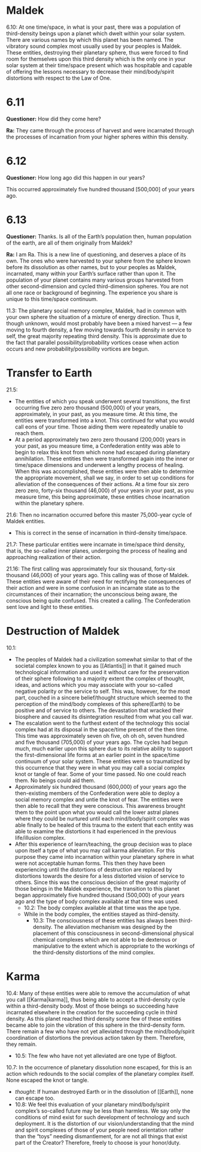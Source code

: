 # Maldek
6.10: At one time/space, in what is your past, there was a population of third-density beings upon a planet which dwelt within your solar system. There are various names by which this planet has been named. The vibratory sound complex most usually used by your peoples is Maldek. These entities, destroying their planetary sphere, thus were forced to find room for themselves upon this third density which is the only one in your solar system at their time/space present which was hospitable and capable of offering the lessons necessary to decrease their mind/body/spirit distortions with respect to the Law of One.
# 6.11
**Questioner:** How did they come here?

**Ra:** They came through the process of harvest and were incarnated through the processes of incarnation from your higher spheres within this density.
# 6.12
**Questioner:** How long ago did this happen in our years?

This occurred approximately five hundred thousand [500,000] of your years ago.
# 6.13
**Questioner:** Thanks. Is all of the Earth’s population then, human population of the earth, are all of them originally from Maldek?

**Ra:** I am Ra. This is a new line of questioning, and deserves a place of its own. The ones who were harvested to your sphere from the sphere known before its dissolution as other names, but to your peoples as Maldek, incarnated, many within your Earth’s surface rather than upon it. The population of your planet contains many various groups harvested from other second-dimension and cycled third-dimension spheres. You are not all one race or background of beginning. The experience you share is unique to this time/space continuum.

11.3: The planetary social memory complex, Maldek, had in common with your own sphere the situation of a mixture of energy direction. Thus it, though unknown, would most probably have been a mixed harvest — a few moving to fourth density, a few moving towards fourth density in service to self, the great majority repeating third density. This is approximate due to the fact that parallel possibility/probability vortices cease when action occurs and new probability/possibility vortices are begun.
# Transfer to Earth
21.5:
- The entities of which you speak underwent several transitions, the first occurring five zero zero thousand (500,000) of your years, approximately, in your past, as you measure time. At this time, the entities were transformed into a knot. This continued for what you would call eons of your time. Those aiding them were repeatedly unable to reach them.
- At a period approximately two zero zero thousand (200,000) years in your past, as you measure time, a Confederation entity was able to begin to relax this knot from which none had escaped during planetary annihilation. These entities then were transformed again into the inner or time/space dimensions and underwent a lengthy process of healing. When this was accomplished, these entities were then able to determine the appropriate movement, shall we say, in order to set up conditions for alleviation of the consequences of their actions. At a time four six zero zero zero, forty-six thousand (46,000) of your years in your past, as you measure time, this being approximate, these entities chose incarnation within the planetary sphere.

21.6: Then no incarnation occurred before this master 75,000-year cycle of Maldek entities.
- This is correct in the sense of incarnation in third-density time/space.

21.7: These particular entities were incarnate in time/space third density, that is, the so-called inner planes, undergoing the process of healing and approaching realization of their action.

21.16: The first calling was approximately four six thousand, forty-six thousand (46,000) of your years ago. This calling was of those of Maldek. These entities were aware of their need for rectifying the consequences of their action and were in some confusion in an incarnate state as to the circumstances of their incarnation; the unconscious being aware, the conscious being quite confused. This created a calling. The Confederation sent love and light to these entities.
# Destruction of Maldek
10.1:
- The peoples of Maldek had a civilization somewhat similar to that of the societal complex known to you as [[Atlantis]] in that it gained much technological information and used it without care for the preservation of their sphere following to a majority extent the complex of thought, ideas, and actions which you may associate with your so-called negative polarity or the service to self. This was, however, for the most part, couched in a sincere belief/thought structure which seemed to the perception of the mind/body complexes of this sphere(Earth) to be positive and of service to others. The devastation that wracked their biosphere and caused its disintegration resulted from what you call war.
- The escalation went to the furthest extent of the technology this social complex had at its disposal in the space/time present of the then time. This time was approximately seven oh five, oh oh oh, seven hundred and five thousand (705,000) of your years ago. The cycles had begun much, much earlier upon this sphere due to its relative ability to support the first-dimensional life forms at an earlier point in the space/time continuum of your solar system. These entities were so traumatized by this occurrence that they were in what you may call a social complex knot or tangle of fear. Some of your time passed. No one could reach them. No beings could aid them.
- Approximately six hundred thousand (600,000) of your years ago the then-existing members of the Confederation were able to deploy a social memory complex and untie the knot of fear. The entities were then able to recall that they were conscious. This awareness brought them to the point upon what you would call the lower astral planes where they could be nurtured until each mind/body/spirit complex was able finally to be healed of this trauma to the extent that each entity was able to examine the distortions it had experienced in the previous life/illusion complex.
- After this experience of learn/teaching, the group decision was to place upon itself a type of what you may call karma alleviation. For this purpose they came into incarnation within your planetary sphere in what were not acceptable human forms. This then they have been experiencing until the distortions of destruction are replaced by distortions towards the desire for a less distorted vision of service to others. Since this was the conscious decision of the great majority of those beings in the Maldek experience, the transition to this planet began approximately five hundred thousand (500,000) of your years ago and the type of body complex available at that time was used.
	- 10.2: The body complex available at that time was the ape type.
	- While in the body complex, the entities stayed as third-density.
		- 10.3: The consciousness of these entities has always been third-density. The alleviation mechanism was designed by the placement of this consciousness in second-dimensional physical chemical complexes which are not able to be dexterous or manipulative to the extent which is appropriate to the workings of the third-density distortions of the mind complex.
# Karma
10.4: Many of these entities were able to remove the accumulation of what you call [[Karma|karma]], thus being able to accept a third-density cycle within a third-density body. Most of those beings so succeeding have incarnated elsewhere in the creation for the succeeding cycle in third density. As this planet reached third density some few of these entities became able to join the vibration of this sphere in the third-density form. There remain a few who have not yet alleviated through the mind/body/spirit coordination of distortions the previous action taken by them. Therefore, they remain.
- 10.5: The few who have not yet alleviated are one type of Bigfoot.

10.7: In the occurrence of planetary dissolution none escaped, for this is an action which redounds to the social complex of the planetary complex itself. None escaped the knot or tangle.
- *thought*: If human destroyed Earth or in the dissolution of [[Earth]], none can escape too.
- 10.8: We feel this evaluation of your planetary mind/body/spirit complex’s so-called future may be less than harmless. We say only the conditions of mind exist for such development of technology and such deployment. It is the distortion of our vision/understanding that the mind and spirit complexes of those of your people need orientation rather than the “toys” needing dismantlement, for are not all things that exist part of the Creator? Therefore, freely to choose is your honor/duty.

